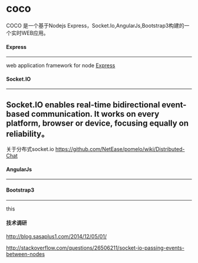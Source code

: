 coco
====
COCO 是一个基于Nodejs Express，Socket.Io,AngularJs,Bootstrap3构建的一个实时WEB应用。

#### Express
----
web application framework for node
 [Express](http://expressjs.com/)

#### Socket.IO
----
Socket.IO enables real-time bidirectional event-based communication. It works on every platform, browser or device, focusing equally on reliability。
----
关于分布式socket.io
https://github.com/NetEase/pomelo/wiki/Distributed-Chat


#### AngularJs
----


#### Bootstrap3
----
this 


#### 技术调研
http://blog.sasaplus1.com/2014/12/05/01/

http://stackoverflow.com/questions/26506211/socket-io-passing-events-between-nodes

